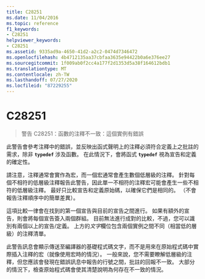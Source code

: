 ```yaml
---
title: C28251
ms.date: 11/04/2016
ms.topic: reference
f1_keywords:
- C28251
helpviewer_keywords:
- C28251
ms.assetid: 9335ad9a-4650-41d2-a2c2-0474d7346472
ms.openlocfilehash: 4b4712135aa37cbfaa3635e94422b0a6e376ee27
ms.sourcegitcommit: 1f009ab0f2cc4a177f2d1353d5a38f164612bdb1
ms.translationtype: MT
ms.contentlocale: zh-TW
ms.lasthandoff: 07/27/2020
ms.locfileid: "87229255"
---
```

# <a name="c28251"></a>C28251

> 警告 C28251：函數的注釋不一致：這個實例有錯誤

此警告會參考注釋中的錯誤，並反映出函式聲明上的注釋必須符合定義上之批註的需求，除非 **`typedef`** 涉及函數。 在此情況下，會將函式 **`typedef`** 視為宣告和定義的確定性。

請注意，注釋通常會實作為宏，而一個宏通常會產生數個低層級的注釋。 針對每個不相符的低層級注釋報告此警告，因此單一不相符的注釋宏可能會產生一些不相符的低層級注釋。 最好只比較宣告和定義原始碼，以確保它們是相同的。 （不會報告注釋順序中的簡單差異）。

這項比較一律會在找到的第一個宣告與目前的宣告之間進行。 如果有額外的宣告，則會將每個宣告簽入兩個群組。 目前無法進行成對的比較，不過，您可以識別有兩個以上的宣告/定義。  上方的*文字*欄位包含兩個實例之間不同（相當低的層級）的注釋清單。

此警告訊息會顯示傳送至編譯器的基礎程式碼文字，而不是用來在原始程式碼中實際插入注釋的宏（就像使用宏時的情況）。 一般來說，您不需要瞭解低層級的注釋，但您應該會發現在錯誤訊息中報告的行號之間，批註的回報不一致。 大部分的情況下，檢查原始程式碼會使其清楚說明為何存在不一致的情況。
